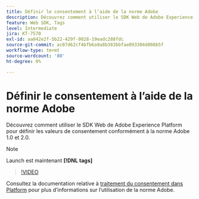 ```yaml
---
title: Définir le consentement à l’aide de la norme Adobe
description: Découvrez comment utiliser le SDK Web de Adobe Experience Platform pour définir les valeurs de consentement conformément à la norme Adobe 1.0 et 2.0.
feature: Web SDK, Tags
level: Intermediate
jira: KT-7570
exl-id: aa042e2f-5b22-429f-9028-19eadc288fdc
source-git-commit: ac07d62cf4bfb6a9a8b383bbfae093304d008b5f
workflow-type: tm+mt
source-wordcount: '80'
ht-degree: 0%

---
```


# Définir le consentement à l’aide de la norme Adobe

Découvrez comment utiliser le SDK Web de Adobe Experience Platform pour définir les valeurs de consentement conformément à la norme Adobe 1.0 et 2.0.

>[!NOTE]
>
> Launch est maintenant **[!DNL tags]**

>[!VIDEO](https://video.tv.adobe.com/v/332694/?quality=12&learn=on)

Consultez la documentation relative à [traitement du consentement dans Platform](https://experienceleague.adobe.com/docs/experience-platform/landing/governance-privacy-security/consent/iab/overview.html) pour plus d’informations sur l’utilisation de la norme Adobe.
